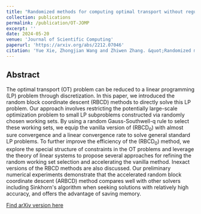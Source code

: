 ```yaml
---
title: "Randomized methods for computing optimal transport without regularization and their convergence analysis"
collection: publications
permalink: /publication/OT-JOMP
excerpt: ''
date: 2024-05-20
venue: 'Journal of Scientific Computing'
paperurl: 'https://arxiv.org/abs/2212.07046'
citation: 'Yue Xie, Zhongjian Wang and Zhiwen Zhang. &quot;Randomized methods for computing optimal transport without regularization and their convergence analysis.&quot; <i>Journal of Scientific Computing</i>.'
---
```

## Abstract

The optimal transport (OT) problem can be reduced to a linear programming (LP) problem through discretization. In this paper, we introduced the random block coordinate descent (RBCD) methods to directly solve this LP problem. Our approach involves restricting the potentially large-scale optimization problem to small LP subproblems constructed via randomly chosen working sets. By using a random Gauss-Southwell-q rule to select these working sets, we equip the vanilla version of (RBCD$_0$) with almost sure convergence and a linear convergence rate to solve general standard LP problems. To further improve the efficiency of the (RBCD$_0$) method, we explore the special structure of constraints in the OT problems and leverage the theory of linear systems to propose several approaches for refining the random working set selection and accelerating the vanilla method. Inexact versions of the RBCD methods are also discussed. Our preliminary numerical experiments demonstrate that the accelerated random block coordinate descent (ARBCD) method compares well with other solvers including Sinkhorn's algorithm when seeking solutions with relatively high accuracy, and offers the advantage of saving memory.

[Find arXiv version here](https://arxiv.org/abs/2212.07046)
